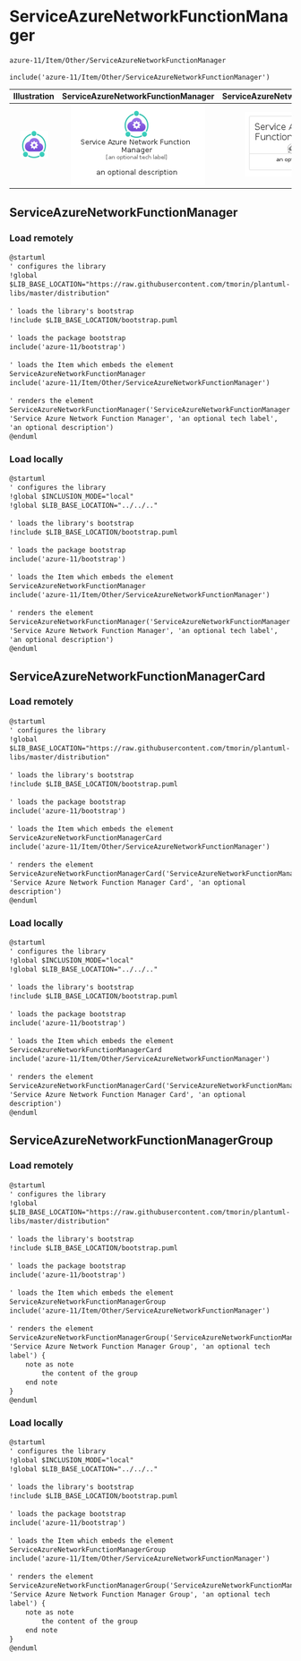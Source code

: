 # ServiceAzureNetworkFunctionManager


```text
azure-11/Item/Other/ServiceAzureNetworkFunctionManager
```

```text
include('azure-11/Item/Other/ServiceAzureNetworkFunctionManager')
```



| Illustration | ServiceAzureNetworkFunctionManager | ServiceAzureNetworkFunctionManagerCard | ServiceAzureNetworkFunctionManagerGroup |
| :---: | :---: | :---: | :---: |
| ![illustration for Illustration](../../../azure-11/Item/Other/ServiceAzureNetworkFunctionManager.png) | ![illustration for ServiceAzureNetworkFunctionManager](../../../azure-11/Item/Other/ServiceAzureNetworkFunctionManager.Local.png) | ![illustration for ServiceAzureNetworkFunctionManagerCard](../../../azure-11/Item/Other/ServiceAzureNetworkFunctionManagerCard.Local.png) | ![illustration for ServiceAzureNetworkFunctionManagerGroup](../../../azure-11/Item/Other/ServiceAzureNetworkFunctionManagerGroup.Local.png) |




## ServiceAzureNetworkFunctionManager

### Load remotely
```plantuml
@startuml
' configures the library
!global $LIB_BASE_LOCATION="https://raw.githubusercontent.com/tmorin/plantuml-libs/master/distribution"

' loads the library's bootstrap
!include $LIB_BASE_LOCATION/bootstrap.puml

' loads the package bootstrap
include('azure-11/bootstrap')

' loads the Item which embeds the element ServiceAzureNetworkFunctionManager
include('azure-11/Item/Other/ServiceAzureNetworkFunctionManager')

' renders the element
ServiceAzureNetworkFunctionManager('ServiceAzureNetworkFunctionManager', 'Service Azure Network Function Manager', 'an optional tech label', 'an optional description')
@enduml
```

### Load locally
```plantuml
@startuml
' configures the library
!global $INCLUSION_MODE="local"
!global $LIB_BASE_LOCATION="../../.."

' loads the library's bootstrap
!include $LIB_BASE_LOCATION/bootstrap.puml

' loads the package bootstrap
include('azure-11/bootstrap')

' loads the Item which embeds the element ServiceAzureNetworkFunctionManager
include('azure-11/Item/Other/ServiceAzureNetworkFunctionManager')

' renders the element
ServiceAzureNetworkFunctionManager('ServiceAzureNetworkFunctionManager', 'Service Azure Network Function Manager', 'an optional tech label', 'an optional description')
@enduml
```

## ServiceAzureNetworkFunctionManagerCard

### Load remotely
```plantuml
@startuml
' configures the library
!global $LIB_BASE_LOCATION="https://raw.githubusercontent.com/tmorin/plantuml-libs/master/distribution"

' loads the library's bootstrap
!include $LIB_BASE_LOCATION/bootstrap.puml

' loads the package bootstrap
include('azure-11/bootstrap')

' loads the Item which embeds the element ServiceAzureNetworkFunctionManagerCard
include('azure-11/Item/Other/ServiceAzureNetworkFunctionManager')

' renders the element
ServiceAzureNetworkFunctionManagerCard('ServiceAzureNetworkFunctionManagerCard', 'Service Azure Network Function Manager Card', 'an optional description')
@enduml
```

### Load locally
```plantuml
@startuml
' configures the library
!global $INCLUSION_MODE="local"
!global $LIB_BASE_LOCATION="../../.."

' loads the library's bootstrap
!include $LIB_BASE_LOCATION/bootstrap.puml

' loads the package bootstrap
include('azure-11/bootstrap')

' loads the Item which embeds the element ServiceAzureNetworkFunctionManagerCard
include('azure-11/Item/Other/ServiceAzureNetworkFunctionManager')

' renders the element
ServiceAzureNetworkFunctionManagerCard('ServiceAzureNetworkFunctionManagerCard', 'Service Azure Network Function Manager Card', 'an optional description')
@enduml
```

## ServiceAzureNetworkFunctionManagerGroup

### Load remotely
```plantuml
@startuml
' configures the library
!global $LIB_BASE_LOCATION="https://raw.githubusercontent.com/tmorin/plantuml-libs/master/distribution"

' loads the library's bootstrap
!include $LIB_BASE_LOCATION/bootstrap.puml

' loads the package bootstrap
include('azure-11/bootstrap')

' loads the Item which embeds the element ServiceAzureNetworkFunctionManagerGroup
include('azure-11/Item/Other/ServiceAzureNetworkFunctionManager')

' renders the element
ServiceAzureNetworkFunctionManagerGroup('ServiceAzureNetworkFunctionManagerGroup', 'Service Azure Network Function Manager Group', 'an optional tech label') {
    note as note
        the content of the group
    end note
}
@enduml
```

### Load locally
```plantuml
@startuml
' configures the library
!global $INCLUSION_MODE="local"
!global $LIB_BASE_LOCATION="../../.."

' loads the library's bootstrap
!include $LIB_BASE_LOCATION/bootstrap.puml

' loads the package bootstrap
include('azure-11/bootstrap')

' loads the Item which embeds the element ServiceAzureNetworkFunctionManagerGroup
include('azure-11/Item/Other/ServiceAzureNetworkFunctionManager')

' renders the element
ServiceAzureNetworkFunctionManagerGroup('ServiceAzureNetworkFunctionManagerGroup', 'Service Azure Network Function Manager Group', 'an optional tech label') {
    note as note
        the content of the group
    end note
}
@enduml
```

